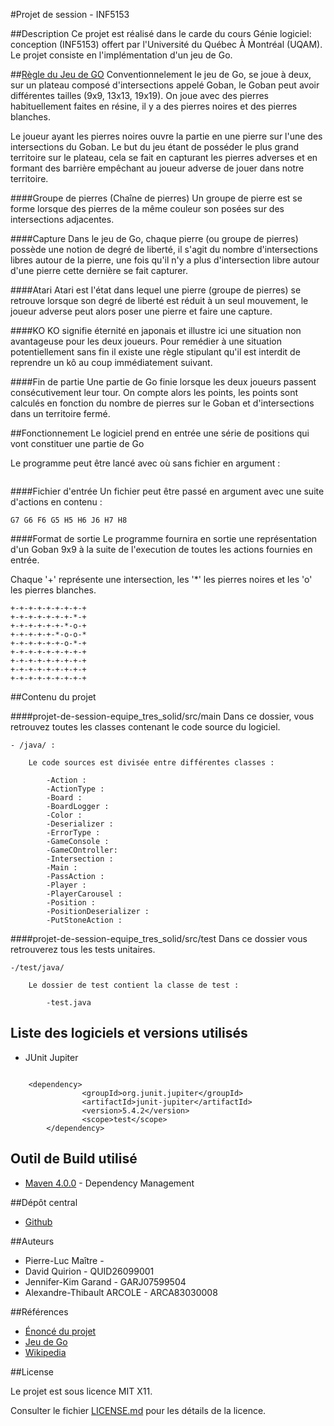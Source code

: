#Projet de session - INF5153

##Description 
Ce projet est réalisé dans le carde du cours Génie logiciel: conception (INF5153) offert par l'Université du Québec À 
Montréal (UQAM). Le projet consiste en l'implémentation d'un jeu de Go. 

##[Règle du Jeu de GO](https://www.jeudego.org/_php/regleGo.php#:~:text=Le%20go%20se%20joue%20%C3%A0,on%20consid%C3%A8re%20la%20partie%20termin%C3%A9e)
Conventionnelement le jeu de Go, se joue à deux, sur un plateau composé d'intersections appelé Goban, 
le Goban peut avoir différentes tailles (9x9, 13x13, 19x19). On joue avec des pierres habituellement faites en résine,
il y a des pierres noires et des pierres blanches. 

Le joueur ayant les pierres noires ouvre la partie en une pierre sur l'une des intersections du Goban.
Le but du jeu étant de posséder le plus grand territoire sur le plateau, cela se fait en capturant les pierres adverses 
et en formant des barrière empêchant au joueur adverse de jouer dans notre territoire.

####Groupe de pierres (Chaîne de pierres)
Un groupe de pierre est se forme lorsque des pierres de la même couleur son posées sur des intersections adjacentes.
 

####Capture
Dans le jeu de Go, chaque pierre (ou groupe de pierres) possède une notion de degré de liberté, il s'agit du nombre 
d'intersections libres autour de la pierre, une fois qu'il n'y a plus d'intersection libre autour d'une pierre cette 
dernière se fait capturer.

####Atari 
Atari est l'état dans lequel une pierre (groupe de pierres) se retrouve lorsque son degré de liberté est réduit à un 
seul mouvement, le joueur adverse peut alors poser une pierre et faire une capture.

####KO
KO signifie éternité en japonais et illustre ici une situation non avantageuse pour les deux joueurs. Pour remédier à 
une situation potentiellement sans fin il existe une règle stipulant qu'il est interdit de 
reprendre un kô au coup immédiatement suivant. 

####Fin de partie 
Une partie de Go finie lorsque les deux joueurs passent consécutivement leur tour. On compte alors les points, 
les points sont calculés en fonction du nombre de pierres sur le Goban et d'intersections dans un territoire fermé.

##Fonctionnement
Le logiciel prend en entrée une série de positions qui vont constituer une partie de Go

Le programme peut être lancé avec où sans fichier en argument :

```

```

####Fichier d'entrée
Un fichier peut être passé en argument avec une suite d'actions en contenu :

```
G7 G6 F6 G5 H5 H6 J6 H7 H8
```

####Format de sortie 
Le programme fournira en sortie une représentation d'un Goban 9x9 à la suite de l'execution de toutes les actions 
fournies en entrée.

Chaque '+' représente une intersection, les '*' les pierres noires et les 'o' les pierres blanches.

```
+-+-+-+-+-+-+-+-+
+-+-+-+-+-+-+-*-+
+-+-+-+-+-+-*-o-+
+-+-+-+-+-*-o-o-*
+-+-+-+-+-+-o-*-+
+-+-+-+-+-+-+-+-+
+-+-+-+-+-+-+-+-+
+-+-+-+-+-+-+-+-+
+-+-+-+-+-+-+-+-+
```
##Contenu du projet

####projet-de-session-equipe_tres_solid/src/main
Dans ce dossier, vous retrouvez toutes les classes contenant le code source du logiciel.

    - /java/ :
    
        Le code sources est divisée entre différentes classes :
        
            -Action :
            -ActionType :
            -Board :
            -BoardLogger :
            -Color :
            -Deserializer :
            -ErrorType :
            -GameConsole :
            -GameCOntroller:
            -Intersection :
            -Main :
            -PassAction :
            -Player :
            -PlayerCarousel :
            -Position :
            -PositionDeserializer :
            -PutStoneAction :
          
    
####projet-de-session-equipe_tres_solid/src/test
Dans ce dossier vous retrouverez tous les tests unitaires.

    -/test/java/
    
        Le dossier de test contient la classe de test :
        
            -test.java
## Liste des logiciels et versions utilisés 

- JUnit Jupiter 

```

	<dependency>
                <groupId>org.junit.jupiter</groupId>
                <artifactId>junit-jupiter</artifactId>
                <version>5.4.2</version>
                <scope>test</scope>
        </dependency>

```

## Outil de Build utilisé
* [Maven 4.0.0](https://maven.apache.org/) - Dependency Management

##Dépôt central 
* [Github](https://github.com/INF5153-E20/projet-de-session-equipe_tres_solid)

##Auteurs
* Pierre-Luc Maître -
* David Quirion - QUID26099001
* Jennifer-Kim Garand - GARJ07599504 
* Alexandre-Thibault ARCOLE - ARCA83030008

##Références
* [Énoncé du projet](https://github.com/INF5153-E20/Notes/blob/master/projet.md)
* [Jeu de Go](https://www.jeudego.org/_php/regleGo.php#:~:text=Le%20go%20se%20joue%20%C3%A0,on%20consid%C3%A8re%20la%20partie%20termin%C3%A9e.)
* [Wikipedia](https://fr.wikipedia.org/wiki/Go_(jeu))

##License 

Le projet est sous licence MIT X11.

Consulter le fichier [LICENSE.md](LICENSE.md) pour les détails de la licence.

